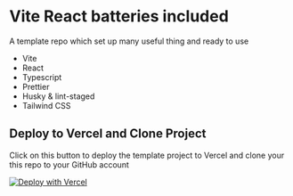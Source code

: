 # Vite React batteries included
A template repo which set up many useful thing and ready to use
- Vite
- React
- Typescript
- Prettier
- Husky & lint-staged
- Tailwind CSS

## Deploy to Vercel and Clone Project
Click on this button to deploy the template project to Vercel and clone your this repo to your GitHub account

[![Deploy with Vercel](https://vercel.com/button)](https://vercel.com/new/clone?repository-url=https%3A%2F%2Fgithub.com%2Fnhducit%2Fvite-react-batteries-included)
